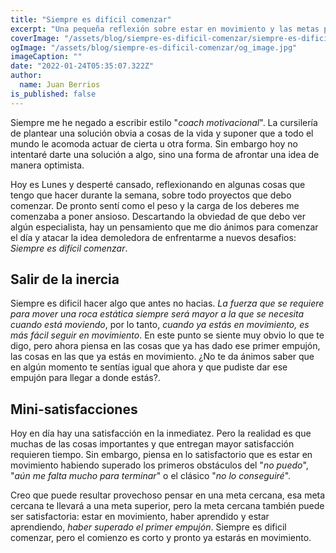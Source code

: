 ```yaml
---
title: "Siempre es difícil comenzar"
excerpt: "Una pequeña reflexión sobre estar en movimiento y las metas pasadas"
coverImage: "/assets/blog/siempre-es-dificil-comenzar/siempre-es-dificil-comenzar.webp"
ogImage: "/assets/blog/siempre-es-dificil-comenzar/og_image.jpg"
imageCaption: ""
date: "2022-01-24T05:35:07.322Z"
author:
  name: Juan Berrios
is_published: false
---
```


Siempre me he negado a escribir estilo "_coach motivacional_". La cursilería de plantear una solución obvia a cosas de la vida y suponer que a todo el mundo le acomoda actuar de cierta u otra forma. Sin embargo hoy no intentaré darte una solución a algo, sino una forma de afrontar una idea de manera optimista.

Hoy es Lunes y desperté cansado, reflexionando en algunas cosas que tengo que hacer durante la semana, sobre todo proyectos que debo comenzar. De pronto sentí como el peso y la carga de los deberes me comenzaba a poner ansioso. Descartando la obviedad de que debo ver algún especialista, hay un pensamiento que me dio ánimos para comenzar el día y atacar la idea demoledora de enfrentarme a nuevos desafios: _Siempre es difícil comenzar_. 

## Salir de la inercia

Siempre es dificil hacer algo que antes no hacias. *La fuerza que se requiere para mover una roca estática siempre será mayor a la que se necesita cuando está moviendo*, por lo tanto, *cuando ya estás en movimiento, es más fácil seguir en movimiento*. En este punto se siente muy obvio lo que te digo, pero ahora piensa en las cosas que ya has dado ese primer empujón, las cosas en las que ya estás en movimiento. ¿No te da ánimos saber que en algún momento te sentías igual que ahora y que pudiste dar ese empujón para llegar a donde estás?. 

## Mini-satisfacciones

Hoy en día hay una satisfacción en la inmediatez. Pero la realidad es que muchas de las cosas importantes y que entregan mayor satisfacción requieren tiempo. Sin embargo, piensa en lo satisfactorio que es estar en movimiento habiendo superado los primeros obstáculos del "_no puedo_", "_aún me falta mucho para terminar_" o el clásico "_no lo conseguiré_".

Creo que puede resultar provechoso pensar en una meta cercana, esa meta cercana te llevará a una meta superior, pero la meta cercana también puede ser satisfactoria: estar en movimiento, haber aprendido y estar aprendiendo, _haber superado el primer empujón_. Siempre es dificil comenzar, pero el comienzo es corto y pronto ya estarás en movimiento.
